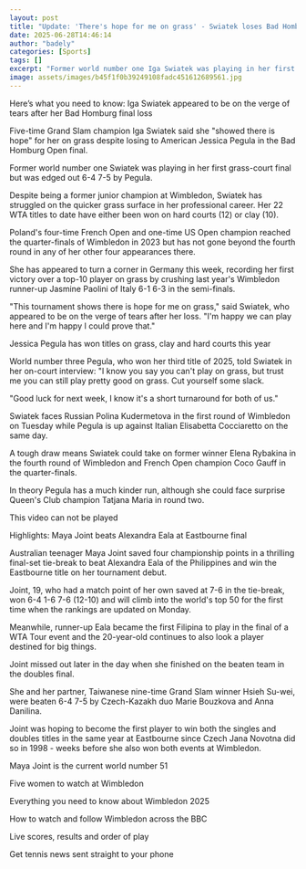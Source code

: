```yaml
---
layout: post
title: "Update: 'There's hope for me on grass' - Swiatek loses Bad Homburg final"
date: 2025-06-28T14:46:14
author: "badely"
categories: [Sports]
tags: []
excerpt: "Former world number one Iga Swiatek was playing in her first grass-court final but was overpowered by Jessica Pegula who cruised to a 6-4 7-5 win."
image: assets/images/b45f1f0b39249108fadc451612689561.jpg
---
```


Here’s what you need to know: Iga Swiatek appeared to be on the verge of tears after her Bad Homburg final loss

Five-time Grand Slam champion Iga Swiatek said she "showed there is hope" for her on grass despite losing to American Jessica Pegula in the Bad Homburg Open final.

Former world number one Swiatek was playing in her first grass-court final but was edged out 6-4 7-5 by Pegula.

Despite being a former junior champion at Wimbledon, Swiatek has struggled on the quicker grass surface in her professional career. Her 22 WTA titles to date have either been won on hard courts (12) or clay (10).

Poland's four-time French Open and one-time US Open champion reached the quarter-finals of Wimbledon in 2023 but has not gone beyond the fourth round in any of her other four appearances there.

She has appeared to turn a corner in Germany this week, recording her first victory over a top-10 player on grass by crushing last year's Wimbledon runner-up Jasmine Paolini of Italy 6-1 6-3 in the semi-finals.

"This tournament shows there is hope for me on grass," said Swiatek, who appeared to be on the verge of tears after her loss. "I'm happy we can play here and I'm happy I could prove that."

Jessica Pegula has won titles on grass, clay and hard courts this year

World number three Pegula, who won her third title of 2025, told Swiatek in her on-court interview: "I know you say you can't play on grass, but trust me you can still play pretty good on grass. Cut yourself some slack.

"Good luck for next week, I know it's a short turnaround for both of us."

Swiatek faces Russian Polina Kudermetova in the first round of Wimbledon on Tuesday while Pegula is up against Italian Elisabetta Cocciaretto on the same day.

A tough draw means Swiatek could take on former winner Elena Rybakina in the fourth round of Wimbledon and French Open champion Coco Gauff in the quarter-finals.

In theory Pegula has a much kinder run, although she could face surprise Queen's Club champion Tatjana Maria in round two.

This video can not be played

Highlights: Maya Joint beats Alexandra Eala at Eastbourne final

Australian teenager Maya Joint saved four championship points in a thrilling final-set tie-break to beat Alexandra Eala of the Philippines and win the Eastbourne title on her tournament debut.

Joint, 19, who had a match point of her own saved at 7-6 in the tie-break, won 6-4 1-6 7-6 (12-10) and will climb into the world's top 50 for the first time when the rankings are updated on Monday.

Meanwhile, runner-up Eala became the first Filipina to play in the final of a WTA Tour event and the 20-year-old continues to also look a player destined for big things.

Joint missed out later in the day when she finished on the beaten team in the doubles final.

She and her partner, Taiwanese nine-time Grand Slam winner Hsieh Su-wei, were beaten 6-4 7-5 by Czech-Kazakh duo Marie Bouzkova and Anna Danilina.

Joint was hoping to become the first player to win both the singles and doubles titles in the same year at Eastbourne since Czech Jana Novotna did so in 1998 - weeks before she also won both events at Wimbledon.

Maya Joint is the current world number 51

Five women to watch at Wimbledon

Everything you need to know about Wimbledon 2025

How to watch and follow Wimbledon across the BBC

Live scores, results and order of play

Get tennis news sent straight to your phone

